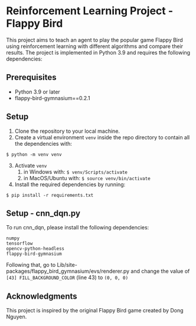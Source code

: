 # Reinforcement Learning Project - Flappy Bird
This project aims to teach an agent to play the popular game Flappy Bird using reinforcement learning with different algorithms and compare their results. The project is implemented in Python 3.9 and requires the following dependencies:
## Prerequisites
- Python 3.9 or later
- flappy-bird-gymnasium==0.2.1
## Setup
1. Clone the repository to your local machine.
2. Create a virtual environment `venv` inside the repo directory to contain all the dependencies with:
```
$ python -m venv venv
```
3. Activate `venv`
    1. in Windows with:
   ```$ venv/Scripts/activate```
   2. in MacOS/Ubuntu with:
   ```$ source venv/bin/activate```
4. Install the required dependencies by running:
```
$ pip install -r requirements.txt
```
## Setup - cnn_dqn.py

To run cnn_dqn, please install the following dependencies:
```
numpy
tensorflow
opencv-python-headless
flappy-bird-gymnasium
```

Following that, go to Lib/site-packages/flappy_bird_gymnasium/evs/renderer.py and change the value of `[43] FILL_BACKGROUND_COLOR` (line 43) to `(0, 0, 0)`

## Acknowledgments
This project is inspired by the original Flappy Bird game created by Dong Nguyen.
